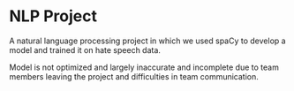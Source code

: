# NLP Project

A natural language processing project in which we used spaCy to develop a model and trained it on hate speech data.

Model is not optimized and largely inaccurate and incomplete due to team members leaving the project and difficulties in team communication.
